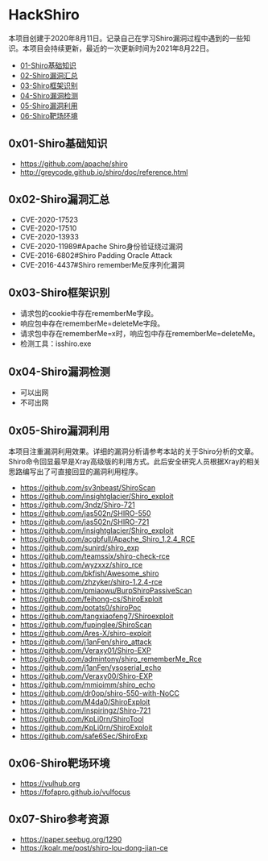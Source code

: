 # HackShiro

本项目创建于2020年8月11日。记录自己在学习Shiro漏洞过程中遇到的一些知识。本项目会持续更新，最近的一次更新时间为2021年8月22日。

- [01-Shiro基础知识](https://github.com/0e0w/HackShiro#%E4%B8%80shiro%E5%9F%BA%E7%A1%80%E7%9F%A5%E8%AF%86)
- [02-Shiro漏洞汇总](https://github.com/0e0w/HackShiro#%E4%BA%8Cshiro%E6%BC%8F%E6%B4%9E%E6%B1%87%E6%80%BB)
- [03-Shiro框架识别](https://github.com/0e0w/HackShiro#%E4%B8%89shiro%E6%A1%86%E6%9E%B6%E8%AF%86%E5%88%AB)
- [04-Shiro漏洞检测](https://github.com/0e0w/HackShiro#%E5%9B%9Bshiro%E6%BC%8F%E6%B4%9E%E6%A3%80%E6%B5%8B)
- [05-Shiro漏洞利用](https://github.com/0e0w/HackShiro#%E4%BA%94shiro%E6%BC%8F%E6%B4%9E%E5%88%A9%E7%94%A8)
- [06-Shiro靶场环境](https://github.com/0e0w/HackShiro#%E5%85%ADshiro%E9%9D%B6%E5%9C%BA%E7%8E%AF%E5%A2%83)

## 0x01-Shiro基础知识
- https://github.com/apache/shiro
- http://greycode.github.io/shiro/doc/reference.html

## 0x02-Shiro漏洞汇总

- CVE-2020-17523
- CVE-2020-17510
- CVE-2020-13933
- CVE-2020-11989#Apache Shiro身份验证绕过漏洞
- CVE-2016-6802#Shiro Padding Oracle Attack
- CVE-2016-4437#Shiro rememberMe反序列化漏洞

## 0x03-Shiro框架识别

- 请求包的cookie中存在rememberMe字段。
- 响应包中存在rememberMe=deleteMe字段。
- 请求包中存在rememberMe=x时，响应包中存在rememberMe=deleteMe。
- 检测工具：isshiro.exe

## 0x04-Shiro漏洞检测

- 可以出网
- 不可出网

## 0x05-Shiro漏洞利用

本项目注重漏洞利用效果。详细的漏洞分析请参考本站的关于Shiro分析的文章。Shiro命令回显最早是Xray高级版的利用方式。此后安全研究人员根据Xray的相关思路编写出了可直接回显的漏洞利用程序。

- https://github.com/sv3nbeast/ShiroScan
- https://github.com/insightglacier/Shiro_exploit
- https://github.com/3ndz/Shiro-721
- https://github.com/jas502n/SHIRO-550
- https://github.com/jas502n/SHIRO-721
- https://github.com/insightglacier/Shiro_exploit
- https://github.com/acgbfull/Apache_Shiro_1.2.4_RCE
- https://github.com/sunird/shiro_exp
- https://github.com/teamssix/shiro-check-rce
- https://github.com/wyzxxz/shiro_rce
- https://github.com/bkfish/Awesome_shiro
- https://github.com/zhzyker/shiro-1.2.4-rce
- https://github.com/pmiaowu/BurpShiroPassiveScan
- https://github.com/feihong-cs/ShiroExploit
- https://github.com/potats0/shiroPoc
- https://github.com/tangxiaofeng7/Shiroexploit
- https://github.com/fupinglee/ShiroScan
- https://github.com/Ares-X/shiro-exploit
- https://github.com/j1anFen/shiro_attack
- https://github.com/Veraxy01/Shiro-EXP
- https://github.com/admintony/shiro_rememberMe_Rce
- https://github.com/j1anFen/ysoserial_echo
- https://github.com/Veraxy00/Shiro-EXP
- https://github.com/mmioimm/shiro_echo
- https://github.com/dr0op/shiro-550-with-NoCC
- https://github.com/M4da0/ShiroExploit
- https://github.com/inspiringz/Shiro-721
- https://github.com/KpLi0rn/ShiroTool
- https://github.com/KpLi0rn/ShiroExploit
- https://github.com/safe6Sec/ShiroExp

## 0x06-Shiro靶场环境

- https://vulhub.org
- https://fofapro.github.io/vulfocus

## 0x07-Shiro参考资源

- https://paper.seebug.org/1290
- https://koalr.me/post/shiro-lou-dong-jian-ce